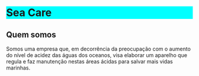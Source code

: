 <!DOCTYPE html>
<html>
  <head>
    <meta charset="utf-8">
    <meta name="viewport" content="width=device-width">
    <link href="style.css" rel="stylesheet" type="text/css" />
  </head>
  <body>
    <h1 style="background-color:Aqua;">Sea Care</h1>
    <h2>Quem somos</h2>
    <p>Somos uma empresa que, em decorrência da preocupação com o aumento do nível de acidez das águas dos oceanos, visa elaborar um aparelho que regula e faz manutenção nestas áreas ácidas para salvar mais vidas marinhas.</p>
  </body>
</html>
